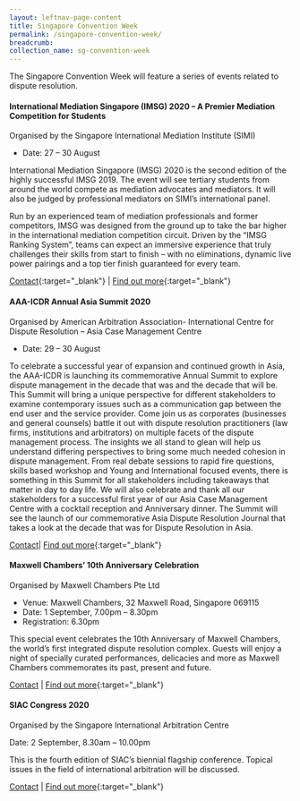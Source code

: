 ```yaml
---
layout: leftnav-page-content
title: Singapore Convention Week
permalink: /singapore-convention-week/
breadcrumb: 
collection_name: sg-convention-week
---
```

The Singapore Convention Week will feature a series of events related to dispute resolution. 

#### **International Mediation Singapore (IMSG) 2020 – A Premier Mediation Competition for Students** ####

Organised by the Singapore International Mediation Institute (SIMI) 
* Date: 27 – 30 August 
 
International Mediation Singapore (IMSG) 2020 is the second edition of the highly successful IMSG 2019. The event will see tertiary students from around the world compete as mediation advocates and mediators. It will also be judged by professional mediators on SIMI’s international panel. 
 
Run by an experienced team of mediation professionals and former competitors, IMSG was designed from the ground up to take the bar higher in the international mediation competition circuit. Driven by the “IMSG Ranking System”, teams can expect an immersive experience that truly challenges their skills from start to finish – with no eliminations, dynamic live power pairings and a top tier finish guaranteed for every team.
 
[Contact](mailto:imsg@simi.org.sg){:target="_blank"} | [Find out more](https://www.simi.org.sg){:target="_blank"}

#### **AAA-ICDR Annual Asia Summit 2020** ####

Organised by American Arbitration Association- International Centre for Dispute Resolution – Asia Case Management Centre

* Date: 29 – 30 August

To celebrate a successful year of expansion and continued growth in Asia, the AAA-ICDR  is launching its commemorative Annual Summit to explore dispute management in the decade that was and the decade that will be. This Summit will bring a unique perspective for different stakeholders to examine contemporary issues such as a communication gap between the end user and the service provider. Come join us as  corporates (businesses and general counsels) battle it out with dispute resolution practitioners (law firms, institutions and arbitrators) on multiple facets of the dispute management process. The insights we all stand to glean will help us understand differing perspectives to bring some much needed cohesion in dispute management. From real debate sessions to rapid fire questions, skills based workshop and Young and International focused events, there is something in this Summit for all stakeholders including takeaways that matter in day to day life. We will also celebrate and thank all our stakeholders for a successful first year of our Asia Case Management Centre with a cocktail reception and Anniversary dinner.  The Summit will see the launch of our commemorative Asia Dispute Resolution Journal that takes a look at the decade that was for Dispute Resolution in Asia.

[Contact](mailto:asiacmc@adr.org)| [Find out more](https://www.icdr.org){:target="_blank"}

#### **Maxwell Chambers’ 10th Anniversary Celebration** ####

Organised by Maxwell Chambers Pte Ltd 

* Venue: Maxwell Chambers, 32 Maxwell Road, Singapore 069115
* Date: 1 September, 7.00pm – 8.30pm
* Registration: 6.30pm 

This special event celebrates the 10th Anniversary of Maxwell Chambers, the world’s first integrated dispute resolution complex. Guests will enjoy a night of specially curated performances, delicacies and more as Maxwell Chambers commemorates its past, present and future.

[Contact](mailto:MCturns10@maxwellchambers.com) | [Find out more](https://www.maxwellchambers.com){:target="_blank"}

#### **SIAC Congress 2020** ####
Organised by the Singapore International Arbitration Centre

Date: 2 September, 8.30am – 10.00pm

This is the fourth edition of SIAC’s biennial flagship conference. Topical issues in the field of international arbitration will be discussed.

[Contact](mailto:events@siac.org.sg) | [Find out more](http://www.siac.org.sg/){:target="_blank"}




